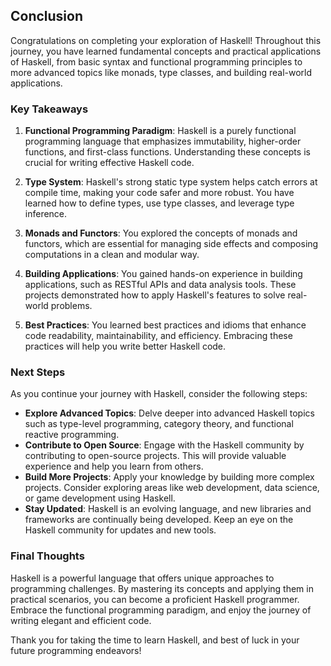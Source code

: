 ## Conclusion

Congratulations on completing your exploration of Haskell! Throughout this journey, you have learned fundamental concepts and practical applications of Haskell, from basic syntax and functional programming principles to more advanced topics like monads, type classes, and building real-world applications.

### Key Takeaways

1. **Functional Programming Paradigm**: Haskell is a purely functional programming language that emphasizes immutability, higher-order functions, and first-class functions. Understanding these concepts is crucial for writing effective Haskell code.

2. **Type System**: Haskell's strong static type system helps catch errors at compile time, making your code safer and more robust. You have learned how to define types, use type classes, and leverage type inference.

3. **Monads and Functors**: You explored the concepts of monads and functors, which are essential for managing side effects and composing computations in a clean and modular way.

4. **Building Applications**: You gained hands-on experience in building applications, such as RESTful APIs and data analysis tools. These projects demonstrated how to apply Haskell's features to solve real-world problems.

5. **Best Practices**: You learned best practices and idioms that enhance code readability, maintainability, and efficiency. Embracing these practices will help you write better Haskell code.

### Next Steps

As you continue your journey with Haskell, consider the following steps:

- **Explore Advanced Topics**: Delve deeper into advanced Haskell topics such as type-level programming, category theory, and functional reactive programming.
- **Contribute to Open Source**: Engage with the Haskell community by contributing to open-source projects. This will provide valuable experience and help you learn from others.
- **Build More Projects**: Apply your knowledge by building more complex projects. Consider exploring areas like web development, data science, or game development using Haskell.
- **Stay Updated**: Haskell is an evolving language, and new libraries and frameworks are continually being developed. Keep an eye on the Haskell community for updates and new tools.

### Final Thoughts

Haskell is a powerful language that offers unique approaches to programming challenges. By mastering its concepts and applying them in practical scenarios, you can become a proficient Haskell programmer. Embrace the functional programming paradigm, and enjoy the journey of writing elegant and efficient code.

Thank you for taking the time to learn Haskell, and best of luck in your future programming endeavors!